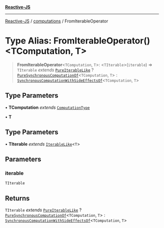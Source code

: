 [**Reactive-JS**](../../README.md)

***

[Reactive-JS](../../README.md) / [computations](../README.md) / FromIterableOperator

# Type Alias: FromIterableOperator()\<TComputation, T\>

> **FromIterableOperator**\<`TComputation`, `T`\>: \<`TIterable`\>(`iterable`) => `TIterable` *extends* [`PureIterableLike`](../interfaces/PureIterableLike.md) ? [`PureSynchronousComputationOf`](PureSynchronousComputationOf.md)\<`TComputation`, `T`\> : [`SynchronousComputationWithSideEffectsOf`](SynchronousComputationWithSideEffectsOf.md)\<`TComputation`, `T`\>

## Type Parameters

• **TComputation** *extends* [`ComputationType`](ComputationType.md)

• **T**

## Type Parameters

• **TIterable** *extends* [`IterableLike`](../interfaces/IterableLike.md)\<`T`\>

## Parameters

### iterable

`TIterable`

## Returns

`TIterable` *extends* [`PureIterableLike`](../interfaces/PureIterableLike.md) ? [`PureSynchronousComputationOf`](PureSynchronousComputationOf.md)\<`TComputation`, `T`\> : [`SynchronousComputationWithSideEffectsOf`](SynchronousComputationWithSideEffectsOf.md)\<`TComputation`, `T`\>
